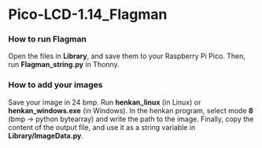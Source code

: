 # Pico-LCD-1.14_Flagman
### How to run Flagman
Open the files in **Library**, and save them to your Raspberry Pi Pico.
Then, run **Flagman_string.py** in Thonny.

### How to add your images
Save your image in 24 bmp. Run **henkan_linux** (in Linux) or **henkan_windows.exe** (in Windows). In the henkan program, select mode **8** (bmp -> python bytearray) and write the path to the image. Finally, copy the content of the output file, and use it as a string variable in **Library/ImageData.py**.